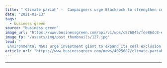 ```yaml
---
title: "'Climate pariah' -  Campaigners urge Blackrock to strengthen coal exclusion policy after counting $85bn of coal investments"
date: "2021-01-13"
tags: 
  - business green
source: "business green"
image_url: "https://www.businessgreen.com/api/v1/wps/c876845/fde86dc8-eab3-45c0-9120-777316749f3e/13/iw-stock-mining-coal-015-185x114.jpg"
image_fp: "/assets/img/post_thumbnails/127.jpg"
lead: "
 Environmental NGOs urge investment giant to expand its coal exclusion policy to include bigger portion of coal value chain, noting that current ban applies to just 17 per cent of coal companies ..."
article_url: "https://www.businessgreen.com/news/4025687/climate-pariah-campaigners-urge-blackrock-strengthen-coal-exclusion-policy-counting-usd85bn-coal-investments"
---
```


---
